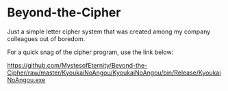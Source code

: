 # Beyond-the-Cipher
Just a simple letter cipher system that was created among my company colleagues out of boredom.

For a quick snag of the cipher program, use the link below:

https://github.com/MystesofEternity/Beyond-the-Cipher/raw/master/KyoukaiNoAngou/KyoukaiNoAngou/bin/Release/KyoukaiNoAngou.exe
